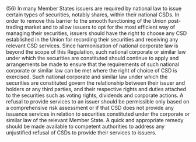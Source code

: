 (56) In many Member States issuers are required by national law to issue certain types of securities, notably shares, within their national CSDs. In order to remove this barrier to the smooth functioning of the Union post-trading market and to allow issuers to opt for the most efficient way of managing their securities, issuers should have the right to choose any CSD established in the Union for recording their securities and receiving any relevant CSD services. Since harmonisation of national corporate law is beyond the scope of this Regulation, such national corporate or similar law under which the securities are constituted should continue to apply and arrangements be made to ensure that the requirements of such national corporate or similar law can be met where the right of choice of CSD is exercised. Such national corporate and similar law under which the securities are constituted govern the relationship between their issuer and holders or any third parties, and their respective rights and duties attached to the securities such as voting rights, dividends and corporate actions. A refusal to provide services to an issuer should be permissible only based on a comprehensive risk assessment or if that CSD does not provide any issuance services in relation to securities constituted under the corporate or similar law of the relevant Member State. A quick and appropriate remedy should be made available to competent authorities to address any unjustified refusal of CSDs to provide their services to issuers.